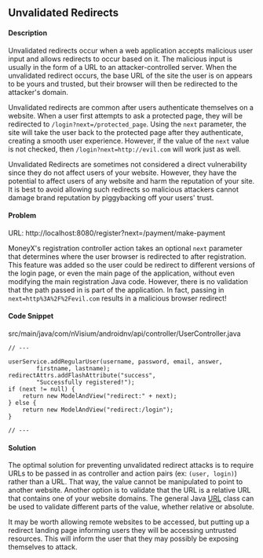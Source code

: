 ## Unvalidated Redirects

#### Description

Unvalidated redirects occur when a web application accepts malicious user input and allows redirects to occur based on it. The malicious input is usually in the form of a URL to an attacker-controlled server. When the unvalidated redirect occurs, the base URL of the site the user is on appears to be yours and trusted, but their browser will then be redirected to the attacker's domain.

Unvalidated redirects are common after users authenticate themselves on a website. When a user first attempts to ask a protected page, they will be redirected to ```/login?next=/protected_page```. Using the ```next``` parameter, the site will take the user back to the protected page after they authenticate, creating a smooth user experience. However, if the value of the ```next``` value is not checked, then ```/login?next=http://evil.com``` will work just as well.

Unvalidated Redirects are sometimes not considered a direct vulnerability since they do not affect users of your website. However, they have the potential to affect users of any website and harm the reputation of your site. It is best to avoid allowing such redirects so malicious attackers cannot damage brand reputation by piggybacking off your users' trust.

#### Problem
URL: http://localhost:8080/register?next=/payment/make-payment

MoneyX's registration controller action takes an optional ```next``` parameter that determines where the user browser is redirected to after registration. This feature was added so the user could be redirect to different versions of the login page, or even the main page of the application, without even modifying the main registration Java code. However, there is no validation that the path passed in is part of the application. In fact, passing in ```next=http%3A%2F%2Fevil.com``` results in a malicious browser redirect!

#### Code Snippet
src/main/java/com/nVisium/androidnv/api/controller/UserController.java

```
// ---

userService.addRegularUser(username, password, email, answer,
		firstname, lastname);
redirectAttrs.addFlashAttribute("success",
		"Successfully registered!");
if (next != null) {
	return new ModelAndView("redirect:" + next);
} else {
	return new ModelAndView("redirect:/login");
}

// ---
```

#### Solution

The optimal solution for preventing unvalidated redirect attacks is to require URLs to be passed in as controller and action pairs (ex: ```(user, login)```) rather than a URL. That way, the value cannot be manipulated to point to another website. Another option is to validate that the URL is a relative URL that contains one of your website domains. The general Java [URL](https://docs.oracle.com/javase/8/docs/api/java/net/URL.html) class can be used to validate different parts of the value, whether relative or absolute.

It may be worth allowing remote websites to be accessed, but putting up a redirect landing page informing users they will be accessing untrusted resources. This will inform the user that they may possibly be exposing themselves to attack.
